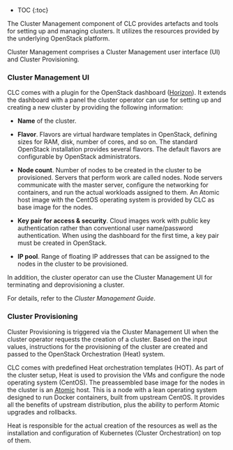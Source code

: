 ---
---

* TOC
{:toc}

The Cluster Management component of <span>CLC</span> provides artefacts and tools for setting up and managing clusters. It utilizes the resources provided by the underlying OpenStack platform.

Cluster Management comprises a Cluster Management user interface (UI) and Cluster Provisioning.

### Cluster Management UI

CLC comes with a plugin for the OpenStack dashboard ([<u>Horizon</u>](http://docs.openstack.org/developer/horizon/)). It extends the dashboard with a panel the cluster operator can use for setting up and creating a new cluster by providing the following information:

*   **Name** of the cluster.

*   **Flavor**. Flavors are virtual hardware templates in OpenStack, defining sizes for RAM, disk, number of cores, and so on. The standard OpenStack installation provides several flavors. The default flavors are configurable by OpenStack administrators.
*   **Node count**. Number of nodes to be created in the cluster to be provisioned. Servers that perform work are called nodes. Node servers communicate with the master server, configure the networking for containers, and run the actual workloads assigned to them. An Atomic host image with the CentOS operating system is provided by <span>CLC</span> as base image for the nodes.

*   **Key pair for access & security**. Cloud images work with public key authentication rather than conventional user name/password authentication. When using the dashboard for the first time, a key pair must be created in OpenStack.

*   **IP pool**. Range of floating IP addresses that can be assigned to the nodes in the cluster to be provisioned.

In addition, the cluster operator can use the Cluster Management UI for terminating and deprovisioning a cluster.

For details, refer to the _Cluster Management Guide_.

### Cluster Provisioning

Cluster Provisioning is triggered via the Cluster Management UI when the cluster operator requests the creation of a cluster. Based on the input values, instructions for the provisioning of the cluster are created and passed to the OpenStack Orchestration (Heat) system.

<span>CLC</span> comes with predefined Heat orchestration templates (HOT). As part of the cluster setup, Heat is used to provision the VMs and configure the node operating system (CentOS). The preassembled base image for the nodes in the cluster is an [<u>Atomic</u>](http://www.projectatomic.io/) host. This is a node with a lean operating system designed to run Docker containers, built from upstream CentOS. It provides all the benefits of upstream distribution, plus the ability to perform Atomic upgrades and rollbacks.

Heat is responsible for the actual creation of the resources as well as the installation and configuration of Kubernetes (Cluster Orchestration) on top of them.
